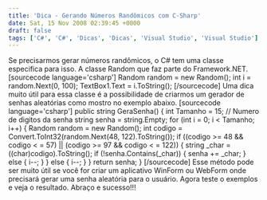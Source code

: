 ```yaml
---
title: 'Dica - Gerando Números Randômicos com C-Sharp'
date: Sat, 15 Nov 2008 02:39:45 +0000
draft: false
tags: ['C#', 'C#', 'Dicas', 'Dicas', 'Visual Studio', 'Visual Studio']
---
```


Se precisarmos gerar números randômicos, o C# tem uma classe especifica para isso. A classe Random que faz parte do Framework.NET. \[sourcecode language='csharp'\] Random random = new Random(); int i = random.Next(0, 100); TextBox1.Text = i.ToString(); \[/sourcecode\] Uma dica muito útil para essa classe é a possibilidade de criarmos um gerador de senhas aleatórias como mostro no exemplo abaixo. \[sourcecode language='csharp'\] public string GeraSenha() { int Tamanho = 15; // Numero de digitos da senha string senha = string.Empty; for (int i = 0; i < Tamanho; i++) { Random random = new Random(); int codigo = Convert.ToInt32(random.Next(48, 122).ToString()); if ((codigo >= 48 && codigo < = 57) || (codigo >= 97 && codigo < = 122)) { string \_char = ((char)codigo).ToString(); if (!senha.Contains(\_char)) { senha += \_char; } else { i--; } } else { i--; } } return senha; } \[/sourcecode\] Esse método pode ser muito útil se você for criar um aplicativo WinForm ou WebForm onde precisará gerar uma senha aleatória para o usuário. Agora teste o exemplos e veja o resultado. Abraço e sucesso!!!